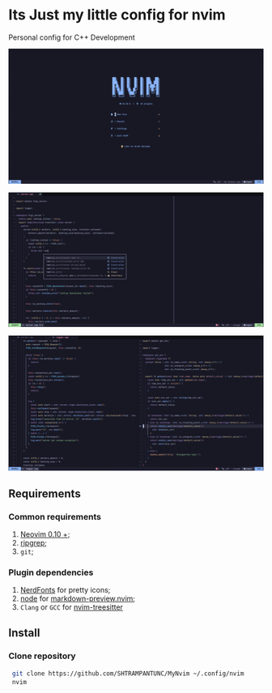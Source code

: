 # Its Just my little config for nvim

Personal config for C++ Development

![nvim screenshot](./images/nvim-dashboard.png)

![nvim screenshot](./images/nvim-exampleCode.png)

![nvim screenshot](./images/nvim-exampleCode2.png)

## Requirements

### Common requirements

1. [Neovim 0.10 +](https://github.com/neovim/neovim);
2. [ripgrep](https://github.com/BurntSushi/ripgrep);
3. `git`;

### Plugin dependencies

1. [NerdFonts](https://www.nerdfonts.com) for pretty icons;
2. [node](https://nodejs.org/en) for [markdown-preview.nvim](https://github.com/iamcco/markdown-preview.nvim);
3. `Clang` or `GCC` for [nvim-treesitter](https://github.com/nvim-treesitter/nvim-treesitter)

## Install

### Clone repository


```bash
 git clone https://github.com/SHTRAMPANTUNC/MyNvim ~/.config/nvim
 nvim
